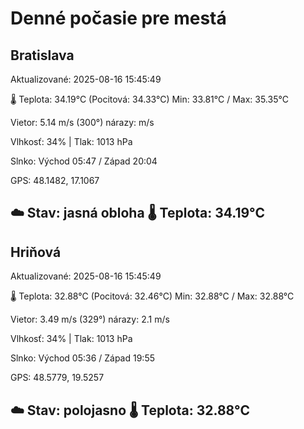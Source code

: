 ﻿# Denné počasie pre mestá

## Bratislava
Aktualizované: 2025-08-16 15:45:49

🌡️ Teplota: 34.19°C 
(Pocitová: 34.33°C)
Min: 33.81°C / Max: 35.35°C

Vietor: 5.14 m/s    (300°) 
nárazy:  m/s

Vlhkosť: 34% | Tlak: 1013 hPa

Slnko: Východ 05:47 / Západ 20:04

GPS: 48.1482, 17.1067

☁️ Stav: jasná obloha        🌡️ Teplota: 34.19°C
---

## Hriňová
Aktualizované: 2025-08-16 15:45:49

🌡️ Teplota: 32.88°C 
(Pocitová: 32.46°C)
Min: 32.88°C / Max: 32.88°C

Vietor: 3.49 m/s (329°)
nárazy: 2.1 m/s

Vlhkosť: 34% | Tlak: 1013 hPa

Slnko: Východ 05:36 / Západ 19:55

GPS: 48.5779, 19.5257

☁️ Stav: polojasno        🌡️ Teplota: 32.88°C
---
